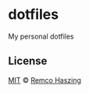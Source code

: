 # dotfiles

My personal dotfiles

## License

[MIT](LICENSE.md) © [Remco Haszing](https://github.com/remcohaszing)

